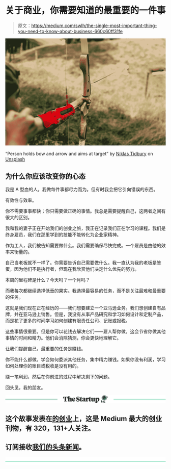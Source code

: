 # 关于商业，你需要知道的最重要的一件事

> 原文：<https://medium.com/swlh/the-single-most-important-thing-you-need-to-know-about-business-660c60ff31fe>

![](img/526c97bc17a13baff3c00d401f8e565b.png)

“Person holds bow and arrow and aims at target” by [Niklas Tidbury](https://unsplash.com/@ntidbury?utm_source=medium&utm_medium=referral) on [Unsplash](https://unsplash.com?utm_source=medium&utm_medium=referral)

## 为什么你应该改变你的心态

我是 A 型血的人。我做每件事都尽力而为。但有时我会把它引向错误的东西。

有效性与效率。

你不需要事事都快；你只需要做正确的事情。我总是需要提醒自己，这两者之间有很大的区别。

我和我的妻子正在开始我们的创业之旅，我正在记录我们正在学习的课程。我们是终身雇员，我们在那里学到的技能不能转化为企业家精神。

作为工人，我们被告知需要做什么。我们需要确保尽快完成。一个雇员是由他的效率来衡量的。

自己当老板就不一样了。你需要告诉自己需要做什么。我一直认为我的老板是笨蛋，因为他们不是执行者，但现在我欣赏他们决定什么优先的努力。

本周的里程碑是什么？今天吗？一个月吗？

而我每次都继续选择低垂的果实。我选择最容易的任务，而不是关注最难和最重要的任务。

这就是我们现在正在经历的——我们想要建立一个亚马逊业务。我们想创建自有品牌，并在亚马逊上销售。但是，我没有从事产品研究和学习如何设计和定制产品，而是花了更多的时间学习如何创建有限责任公司、记账或报税。

这些事情很重要。但是你可以花钱去解决它们——雇人帮你做。这会节省你做其他事情的时间和精力。他们会消除猜测，你会更快地理解它。

让我们提醒自己，最重要的任务是赚钱。

你不能什么都做。学会如何委派其他任务，集中精力赚钱。如果你没有利润，学习如何处理你的账目或税收是没有用的。

赚一笔利润，然后在你前进的过程中解决剩下的问题。

回头见，我的朋友。

[![](img/308a8d84fb9b2fab43d66c117fcc4bb4.png)](https://medium.com/swlh)

## 这个故事发表在[的创业](https://medium.com/swlh)上，这是 Medium 最大的创业刊物，有 320，131+人关注。

## 订阅接收[我们的头条新闻](http://growthsupply.com/the-startup-newsletter/)。

[![](img/b0164736ea17a63403e660de5dedf91a.png)](https://medium.com/swlh)